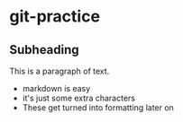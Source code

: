 # git-practice

## Subheading

This is a paragraph of text.

- markdown is easy
- it's just some extra characters
- These get turned into formatting later on

